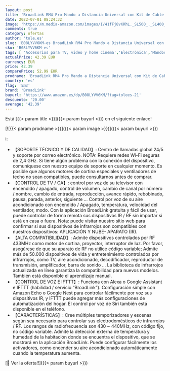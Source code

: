 ```yaml
---
layout: post
title: 'BroadLink RM4 Pro Mando a Distancia Universal con Kit de Cable de Sensor  para Monitor de Temperatura y Humedad  TV  Aire Acondicionado  Cortina Control  Funciona con Alexa  Google Assistant  IFTTT'
date: 2022-07-01 08:24:32
image: 'https://m.media-amazon.com/images/I/41fFj8vKRhL._SL500_._SL400_.jpg'
comments: true
category: ofertas
author: 'tole.es'
slug: 'B08LYVV6KM-es BroadLink RM4 Pro Mando a Distancia Universal con Kit de...'
sku: 'B08LYVV6KM-es'
tags: [ 'Accesorios para TV, vídeo y home cinema','Electrónica','Mandos a distancia','TV, vídeo y home cinema','alexa','broadlink','ifttt','🇪🇸', ]
actualPrice: 42.39 EUR
currency: EUR
price: 42.39
comparePrice: 52.99 EUR
prodname: 'BroadLink RM4 Pro Mando a Distancia Universal con Kit de Cable de Sensor  para Monitor de Temperatura y Humedad  TV  Aire Acondicionado  Cortina Control  Funciona con Alexa  Google Assistant  IFTTT'
country: 'es'
flag: '🇪🇸'
brand: 'BroadLink'
buyurl: 'https://www.amazon.es/dp/B08LYVV6KM/?tag=tolees-21'
descuento: '20.00'
average: '42.39'
---
```


Está [{{< param title >}}]({{< param buyurl >}}) en el siguiente enlace!

[![{{< param prodname >}}]({{< param image >}})]({{< param buyurl >}})

ℹ️:

- 【SOPORTE TÉCNICO Y DE CALIDAD】: Centro de llamadas global 24/5 y soporte por correo electrónico. NOTA: Requiere redes Wi-Fi seguras de 2,4 GHz. Si tiene algún problema con la conexión del dispositivo, comuníquese con nuestro equipo de soporte en cualquier momento. Es posible que algunos motores de cortina especiales y ventiladores de techo no sean compatibles, puede consultarnos antes de comprar.
- 【CONTROL DE TV / CA】: control por voz de su televisor con encendido / apagado, control de volumen, cambio de canal por número / nombre, cambio de entrada, reproducción, avance rápido, rebobinado, pausa, parada, anterior, siguiente ... Control por voz de su aire acondicionado con encendido / Apagado, temperatura, velocidad del ventilador, modo. Con la aplicación BroadLink gratuita y fácil de usar, puede controlar de forma remota sus dispositivos IR / RF sin importar si está en casa o fuera. Nota: puede visitar nuestro sitio web para confirmar si sus dispositivos de infrarrojos son compatibles con nuestros dispositivos: APLICACIÓN Y NUBE- APARATO (IR).
- 【ALTA COMPATIBILIDAD】: Admite dispositivos controlados por RF 433MHz como motor de cortina, proyector, interruptor de luz. Por favor, asegúrese de que su aparato de RF no utilice código variable; Admite más de 50.000 dispositivos de vida y entretenimiento controlados por infrarrojos, como TV, aire acondicionado, decodificador, reproductor de transmisión, amplificador, barra de sonido ... La biblioteca de infrarrojos actualizada en línea garantiza la compatibilidad para nuevos modelos. También está disponible el aprendizaje manual.
- 【CONTROL DE VOZ E IFTTT】: Funciona con Alexa o Google Assistant e IFTTT (habilidad / servicio “BroadLink”). Configuración simple con Amazon Echo o Google Nest para controlar fácilmente por voz sus dispositivos IR, y IFTTT puede agregar más configuraciones de automatización del hogar. El control por voz de Siri también está disponible en el teléfono.
- 【CARACTERÍSTICAS】: Cree múltiples temporizadores y escenas según sea necesario para controlar sus electrodomésticos de infrarrojos / RF. Los rangos de radiofrecuencia son 430 ~ 440MHz, con código fijo, no código variable. Admite la detección externa de temperatura y humedad de la habitación donde se encuentra el dispositivo, que se mostrará en la aplicación BroadLink. Puede configurar fácilmente los activadores, como encender su aire acondicionado automáticamente cuando la temperatura aumenta.

[🛒 Ver la oferta!!]({{< param buyurl >}})
